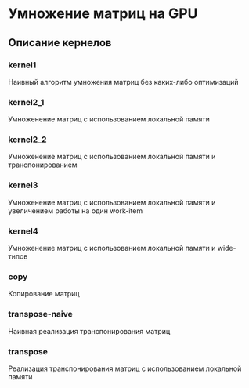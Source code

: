 # Умножение матриц на GPU

## Описание кернелов
### kernel1
Наивный алгоритм умножения матриц без каких-либо оптимизаций
### kernel2_1
Умноженение матриц с использованием локальной памяти
### kernel2_2
Умноженение матриц с использованием локальной памяти и транспонированием
### kernel3
Умноженение матриц с использованием локальной памяти и увеличением работы на один work-item
### kernel4
Умноженение матриц с использованием локальной памяти и wide-типов
### copy
Копирование матриц
### transpose-naive
Наивная реализация транспонирования матриц
### transpose
Реализация транспонирования матриц с использованием локальной памяти
